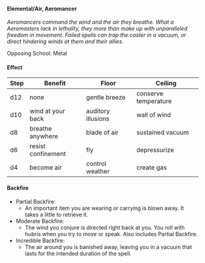 #### Elemental/Air, Aeromancer
*Aeromancers command the wind and the air they breathe. What a Aeromasters lack in lethality, they more than make up with unparalleled freedom in movement.*
*Failed spells can trap the caster in a vacuum, or direct hindering winds at them and their allies.*

Opposing School: Metal
    
#### Effect

| Step | Benefit | Floor | Ceiling |
| - | - | - | - |
| d12 | none               | gentle breeze | conserve temperature |
| d10 | wind at your back  | auditory illusions | wall of wind |
|  d8 | breathe anywhere   | blade of air | sustained vacuum |
|  d6 | resist confinement | fly | depressurize |
|  d4 | become air         | control weather | create gas |

#### Backfire
- Partial Backfire:
   - An important item you are wearing or carrying is blown away. It takes a little to retrieve it. 
- Moderate Backfire:
   - The wind you conjure is directed right back at you. You roll with hubris when you try to move or speak. Also includes Partial Backfire.
- Incredible Backfire:
   - The air around you is banished away, leaving you in a vacuum that lasts for the intended duration of the spell.
